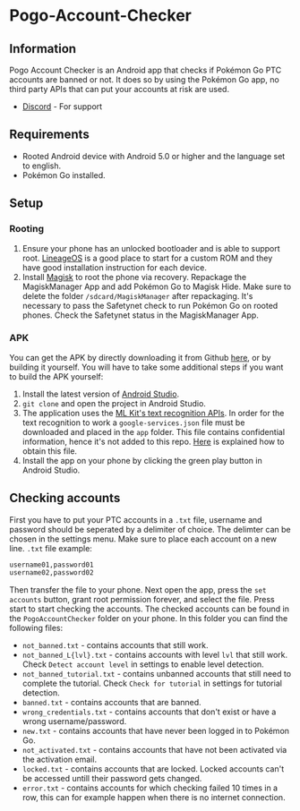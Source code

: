 # Pogo-Account-Checker
## Information
Pogo Account Checker is an Android app that checks if Pokémon Go PTC accounts are banned or not. It does so by using the Pokémon Go app, no third party APIs that can put your accounts at risk are used.
* [Discord](https://discord.gg/sNv8sPr) - For support
## Requirements
* Rooted Android device with Android 5.0 or higher and the language set to english.
* Pokémon Go installed.
## Setup
### Rooting
1. Ensure your phone has an unlocked bootloader and is able to support root. [LineageOS](https://lineageos.org/) is a good place to start for a custom ROM and they have good installation instruction for each device.
2. Install [Magisk](https://www.xda-developers.com/how-to-install-magisk/) to root the phone via recovery. Repackage the MagiskManager App and add Pokémon Go to Magisk Hide. Make sure to delete the folder `/sdcard/MagiskManager` after repackaging. It's necessary to pass the Safetynet check to run Pokémon Go on rooted phones. Check the Safetynet status in the MagiskManager App.
### APK
You can get the APK by directly downloading it from Github [here](https://github.com/pogo-account-checker/Pogo-Account-Checker/blob/master/apk/pogo-account-checker.apk), or by building it yourself. You will have to take some additional steps if you want to build the APK yourself:
1. Install the latest version of [Android Studio](https://developer.android.com/studio/).
2. `git clone` and open the project in Android Studio.
3. The application uses the [ML Kit's text recognition APIs](https://firebase.google.com/docs/ml-kit/recognize-text). In order for the text recognition to work a `google-services.json` file must be downloaded and placed in the `app` folder. This file contains confidential information, hence it's not added to this repo. [Here](https://firebase.google.com/docs/android/setup) is explained how to obtain this file.
4. Install the app on your phone by clicking the green play button in Android Studio.
## Checking accounts
First you have to put your PTC accounts in a `.txt` file, username and password should be seperated by a delimiter of choice. The delimter can be chosen in the settings menu. Make sure to place each account on a new line. `.txt` file example:
```txt
username01,password01
username02,password02
```
Then transfer the file to your phone. Next open the app, press the `set accounts` button, grant root permission forever, and select the file. Press start to start checking the accounts. The checked accounts can be found in the `PogoAccountChecker` folder on your phone. In this folder you can find the following files:
* `not_banned.txt` - contains accounts that still work.
* `not_banned_L{lvl}.txt` - contains accounts with level `lvl` that still work. Check `Detect account level` in settings to enable level detection.
* `not_banned_tutorial.txt` - contains unbanned accounts that still need to complete the tutorial. Check `Check for tutorial` in settings for tutorial detection.
* `banned.txt` - contains accounts that are banned.
* `wrong_credentials.txt` - contains accounts that don't exist or have a wrong username/password.
* `new.txt` - contains accounts that have never been logged in to Pokémon Go.
* `not_activated.txt` - contains accounts that have not been activated via the activation email.
* `locked.txt` - contains accounts that are locked. Locked accounts can't be accessed untill their password gets changed.
* `error.txt` - contains accounts for which checking failed 10 times in a row, this can for example happen when there is no internet connection.
